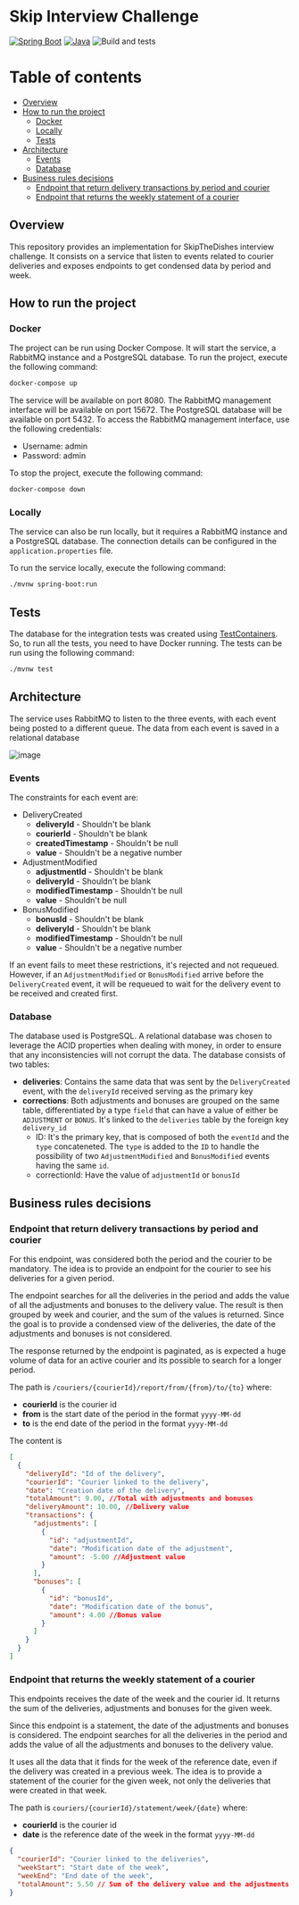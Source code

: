 # Skip Interview Challenge
[![Spring Boot](https://img.shields.io/badge/spring--boot-3.0.5-green?style=flat-square&logo=spring-boot)](https://spring.io/)
[![Java](https://img.shields.io/badge/java-17-blue?style=flat-square&logo=oracle)](https://www.java.com/en/)
![Build and tests](https://github.com/mcorreiab/skip-interview-challenge/actions/workflows/buid-test.yml/badge.svg)

# Table of contents
- [Overview](#overview)
- [How to run the project](#how-to-run-the-project)
  - [Docker](#docker)
  - [Locally](#locally)
  - [Tests](#tests)
- [Architecture](#architecture)
  - [Events](#events)
  - [Database](#database)
- [Business rules decisions](#business-rules-decisions)
  - [Endpoint that return delivery transactions by period and courier](#endpoint-that-return-delivery-transactions-by-period-and-courier)
  - [Endpoint that returns the weekly statement of a courier](#endpoint-that-returns-the-weekly-statement-of-a-courier)

## Overview
This repository provides an implementation for SkipTheDishes interview challenge. It consists on a service that listen to events related to courier deliveries and exposes endpoints to get condensed data by period and week.

## How to run the project
### Docker
The project can be run using Docker Compose. It will start the service, a RabbitMQ instance and a PostgreSQL database. To run the project, execute the following command:
```bash
docker-compose up
```
The service will be available on port 8080. The RabbitMQ management interface will be available on port 15672. The PostgreSQL database will be available on port 5432.
To access the RabbitMQ management interface, use the following credentials:
- Username: admin
- Password: admin

To stop the project, execute the following command:
```bash
docker-compose down
```

### Locally
The service can also be run locally, but it requires a RabbitMQ instance and a PostgreSQL database. The connection details can be configured in the `application.properties` file.

To run the service locally, execute the following command:
```bash
./mvnw spring-boot:run
```

## Tests
The database for the integration tests was created using [TestContainers](https://www.testcontainers.org/). So, to run all the tests, you need to have Docker running.
The tests can be run using the following command:
```bash
./mvnw test
```

## Architecture

The service uses RabbitMQ to listen to the three events, with each event being posted to a different queue. The data from each event is saved in a relational database

![image](https://user-images.githubusercontent.com/37126173/232259882-da10161b-b17d-4e84-844c-04412619d7b7.png)

### Events
The constraints for each event are:
- DeliveryCreated
  - **deliveryId** - Shouldn't be blank
  - **courierId** - Shouldn't be blank
  - **createdTimestamp** - Shouldn't be null
  - **value** - Shouldn't be a negative number
- AdjustmentModified
  - **adjustmentId** - Shouldn't be blank
  - **deliveryId** - Shouldn't be blank
  - **modifiedTimestamp** - Shouldn't be null
  - **value** - Shouldn't be null
- BonusModified
  - **bonusId** - Shouldn't be blank
  - **deliveryId** - Shouldn't be blank
  - **modifiedTimestamp** - Shouldn't be null
  - **value** - Shouldn't be a negative number
  
If an event fails to meet these restrictions, it's rejected and not requeued. However, if an `AdjustmentModified` or `BonusModified` arrive before the `DeliveryCreated` event, it will be requeued to wait for the delivery event to be received and created first.

### Database
The database used is PostgreSQL. A relational database was chosen to leverage the ACID properties when dealing with money, in order to ensure that any inconsistencies will not corrupt the data. The database consists of two tables:
- **deliveries**: Contains the same data that was sent by the `DeliveryCreated` event, with the `deliveryId` received serving as the primary key
- **corrections**: Both adjustments and bonuses are grouped on the same table, differentiated by a type `field` that can have a value of either be `ADJUSTMENT` or `BONUS`. It's linked to the `deliveries` table by the foreign key `delivery_id`
  - ID: It's the primary key, that is composed of both the `eventId` and the `type` concateneted. The `type` is added to the `ID` to handle the possibility of two `AdjustmentModified` and `BonusModified` events having the same `id`.
  - correctionId: Have the value of `adjustmentId` or `bonusId`

## Business rules decisions
### Endpoint that return delivery transactions by period and courier
For this endpoint, was considered both the period and the courier to be mandatory. The idea is to provide an endpoint for the courier to see his deliveries for a given period.

The endpoint searches for all the deliveries in the period and adds the value of all the adjustments and bonuses to the delivery value. The result is then grouped by week and courier, and the sum of the values is returned. Since the goal is to provide a condensed view of the deliveries, the date of the adjustments and bonuses is not considered.

The response returned by the endpoint is paginated, as is expected a huge volume of data for an active courier and its possible to search for a longer period.

The path is `/couriers/{courierId}/report/from/{from}/to/{to}` where:
- **courierId** is the courier id
- **from** is the start date of the period in the format `yyyy-MM-dd`
- **to** is the end date of the period in the format `yyyy-MM-dd`

The content is
```json
[
  {
    "deliveryId": "Id of the delivery",
    "courierId": "Courier linked to the delivery",
    "date": "Creation date of the delivery",
    "totalAmount": 9.00, //Total with adjustments and bonuses
    "deliveryAmount": 10.00, //Delivery value
    "transactions": {
      "adjustments": [
        {
          "id": "adjustmentId",
          "date": "Modification date of the adjustment",
          "amount": -5.00 //Adjustment value
        }
      ],
      "bonuses": [
        {
          "id": "bonusId",
          "date": "Modification date of the bonus",
          "amount": 4.00 //Bonus value
        }
      ]
    }
  }
]
```
### Endpoint that returns the weekly statement of a courier
This endpoints receives the date of the week and the courier id. It returns the sum of the deliveries, adjustments and bonuses for the given week.

Since this endpoint is a statement, the date of the adjustments and bonuses is considered. The endpoint searches for all the deliveries in the period and adds the value of all the adjustments and bonuses to the delivery value.

It uses all the data that it finds for the week of the reference date, even if the delivery was created in a previous week. The idea is to provide a statement of the courier for the given week, not only the deliveries that were created in that week.

The path is `couriers/{courierId}/statement/week/{date}` where:
- **courierId** is the courier id
- **date** is the reference date of the week in the format `yyyy-MM-dd`

```json
{
  "courierId": "Courier linked to the deliveries",
  "weekStart": "Start date of the week",
  "weekEnd": "End date of the week",
  "totalAmount": 5.50 // Sum of the delivery value and the adjustments and bonuses
}
```